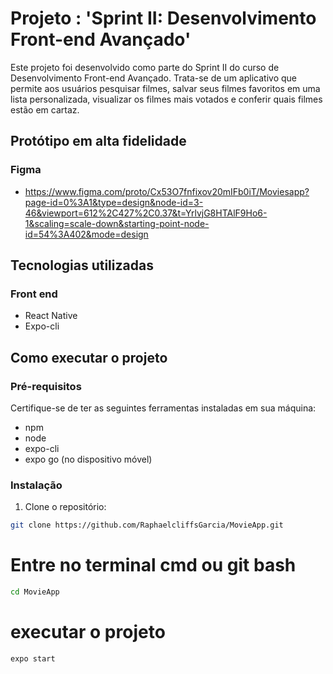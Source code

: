# Projeto : 'Sprint II: Desenvolvimento Front-end Avançado'

Este projeto foi desenvolvido como parte do Sprint II do curso de Desenvolvimento Front-end Avançado. Trata-se de um aplicativo que permite aos usuários pesquisar filmes, salvar seus filmes favoritos em uma lista personalizada, visualizar os filmes mais votados e conferir quais filmes estão em cartaz.

## Protótipo em alta fidelidade
### Figma
- https://www.figma.com/proto/Cx53O7fnfixov20mIFb0iT/Moviesapp?page-id=0%3A1&type=design&node-id=3-46&viewport=612%2C427%2C0.37&t=YrlvjG8HTAlF9Ho6-1&scaling=scale-down&starting-point-node-id=54%3A402&mode=design
## Tecnologias utilizadas

### Front end

- React Native
- Expo-cli

## Como executar o projeto

### Pré-requisitos

Certifique-se de ter as seguintes ferramentas instaladas em sua máquina:

- npm
- node
- expo-cli
- expo go (no dispositivo móvel)

### Instalação

1. Clone o repositório:

```bash
git clone https://github.com/RaphaelcliffsGarcia/MovieApp.git

```

# Entre no terminal cmd ou git bash

```bash
cd MovieApp
```

# executar o projeto

```bash
expo start
```

